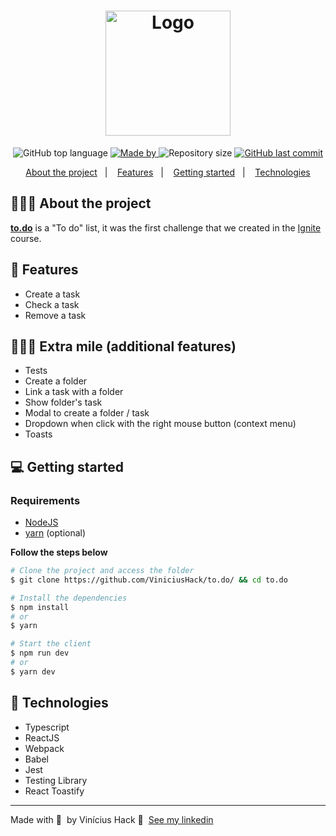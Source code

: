 <h1 align="center">
	<a href="https://to-do-viniciushack.vercel.app/"><img alt="Logo" src="https://raw.githubusercontent.com/ViniciusHack/to.do/069c357e4eddd275dea5abc13f253274ea214621/public/logo.svg" width="200px" /></a>
</h1>


<p align="center">
  <img alt="GitHub top language" src="https://img.shields.io/github/languages/top/ViniciusHack/to.do">

  <a href="https://www.linkedin.com/in/ViniciusHack/">
    <img alt="Made by" src="https://img.shields.io/badge/made%20by-Vinícius%20Hack-gree">
  </a>
  
  <img alt="Repository size" src="https://img.shields.io/github/repo-size/ViniciusHack/to.do">
  
  <a href="https://github.com/ViniciusHack/to.do/commits/master">
    <img alt="GitHub last commit" src="https://img.shields.io/github/last-commit/ViniciusHack/to.do">
  </a>
</p>

<p align="center">
  <a href="#-about-the-project">About the project</a>&nbsp;&nbsp;&nbsp;|&nbsp;&nbsp;&nbsp;
  <a href="#-features">Features</a>&nbsp;&nbsp;&nbsp;|&nbsp;&nbsp;&nbsp;
  <a href="#-getting-started">Getting started</a>&nbsp;&nbsp;&nbsp;|&nbsp;&nbsp;&nbsp;
  <a href="#-technologies">Technologies</a>
</p>


## 👨🏻‍💻 About the project
<a href="https://to-do-viniciushack.vercel.app/">**to.do**</a> is a "To do" list, it was the first challenge that we created in the <a href="https://www.rocketseat.com.br/ignite">Ignite</a> course.


## 🔨 Features
- Create a task
- Check a task
- Remove a task

## 🚴🏽‍♂️ Extra mile (additional features)
- Tests
- Create a folder
- Link a task with a folder
- Show folder's task
- Modal to create a folder / task
- Dropdown when click with the right mouse button (context menu)
- Toasts

##  💻 Getting started
### Requirements

- <a href="https://nodejs.org/en/">NodeJS</a>
- <a href="https://classic.yarnpkg.com/lang/en/docs/install/">yarn</a> (optional)

**Follow the steps below**
```bash
# Clone the project and access the folder
$ git clone https://github.com/ViniciusHack/to.do/ && cd to.do

# Install the dependencies
$ npm install
# or
$ yarn

# Start the client
$ npm run dev
# or
$ yarn dev
```

## 🔧 Technologies
- Typescript
- ReactJS
- Webpack
- Babel
- Jest
- Testing Library
- React Toastify
---

Made with 💜 &nbsp;by Vinícius Hack 👋 &nbsp;[See my linkedin](https://www.linkedin.com/in/viniciushack/)
